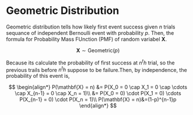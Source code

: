 # **Geometric Distribution**

Geometric distribution tells how likely first event success given $n$ trials sequance of independent Bernoulli event with probability $p$. Then, the formula for Probability Mass FUnction (PMF) of random variabel $\mathbf{X}$.

$$
\mathbf{X} \sim \text{Geometric}(p)
$$

Because its calculate the probability of first success at $n^th$ trial, so the previous trails before $n^th$ suppose to be failure.Then, by independence, the probability of this event is,

$$
\begin{align*}
P(\mathbf{X} = n) &= P(X_0 = 0 \cap X_1 = 0 \cap \cdots \cap X_{n-1} = 0 \cap X_n = 1)\\
&= P(X_0 = 0) \cdot P(X_1 = 0) \cdots P(X_{n-1} = 0) \cdot P(X_n = 1)\\
P(\mathbf{X} = n)&=(1-p)^{n-1}p
\end{align*}
$$